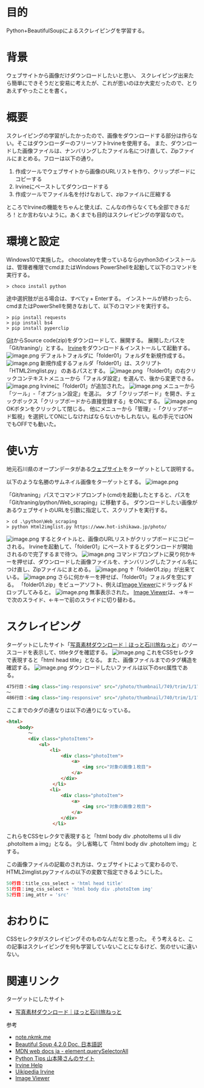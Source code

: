 <!--
title:   Python+BeautifulSoupでスクレイピングしてみる
tags:    BeautifulSoup,Python,スクレイピング
id:      0dea7bef7c0b4f76a3dc
private: false
-->
# 目的
Python+BeautifulSoupによるスクレイピングを学習する。

# 背景
ウェブサイトから画像だけダウンロードしたいと思い、
スクレイピング出来たら簡単にできそうだと安易に考えたが、これが思いのほか大変だったので、とりあえずやったことを書く。

# 概要
スクレイピングの学習がしたかったので、画像をダウンロードする部分は作らない。そこはダウンローダーのフリーソフトIrvineを使用する。
また、ダウンロードした画像ファイルは、ナンバリングしたファイル名につけ直して、Zipファイルにまとめる。フローは以下の通り。

1. 作成ツールでウェブサイトから画像のURLリストを作り、クリップボードにコピーする
1. Irvineにペーストしてダウンロードする
1. 作成ツールでファイル名を付けなおして、zipファイルに圧縮する

ところでIrvineの機能をちゃんと使えば、こんなの作らなくても全部できるだろ！とか言わないように。あくまでも目的はスクレイピングの学習なので。

# 環境と設定
Windows10で実施した。
chocolateyを使っているならpython3のインストールは、管理者権限でcmdまたはWindows PowerShellを起動して以下のコマンドを実行する。

```dos
> choco install python
```

途中選択肢が出る場合は、すべてy + Enterする。
インストールが終わったら、cmdまたはPowerShellを開きなおして、以下のコマンドを実行する。

```dos
> pip install requests
> pip install bs4
> pip install pyperclip
```
[Git](https://github.com/igapon50/training/releases/tag/1.1.0)からSource code(zip)をダウンロードして、展開する。
展開したパスを「Git/traning/」とする。
[Irvine](http://hp.vector.co.jp/authors/VA024591/)をダウンロード＆インストールして起動する。
![image.png](https://qiita-image-store.s3.ap-northeast-1.amazonaws.com/0/201344/b5c17928-b9d9-98c7-b45b-5939f9e74d94.png)
デフォルトフォルダに「folder01」フォルダを新規作成する。
![image.png](https://qiita-image-store.s3.ap-northeast-1.amazonaws.com/0/201344/6a2aab20-a3e0-50e1-bb7b-1803d61f421c.png)
新規作成するフォルダ「folder01」は、スクリプト「HTML2imglist.py」
のあるパスとする。
![image.png](https://qiita-image-store.s3.ap-northeast-1.amazonaws.com/0/201344/e553a28c-26ba-999a-c604-f0c22122a625.png)
「folder01」の右クリックコンテキストメニューから「フォルダ設定」を選んで、後から変更できる。
![image.png](https://qiita-image-store.s3.ap-northeast-1.amazonaws.com/0/201344/95192769-1e84-a312-2177-ee073c776ea4.png)
Irvineに「folder01」が追加された。
![image.png](https://qiita-image-store.s3.ap-northeast-1.amazonaws.com/0/201344/2246b26f-01b0-f73a-29fb-56542a036e23.png)
メニューから「ツール」-「オプション設定」を選ぶ。
タブ「クリップボード」を開き、チェックボックス「クリップボードから直接登録する」をONにする。
![image.png](https://qiita-image-store.s3.ap-northeast-1.amazonaws.com/0/201344/c409362f-5c41-a93d-7828-710b15174cb2.png)
OKボタンをクリックして閉じる。
他にメニューから「管理」-「クリップボード監視」を選択してONにしなければならないかもしれない。私の手元ではONでもOFFでも動いた。

# 使い方
地元石川県のオープンデータがある[ウェブサイト](https://www.hot-ishikawa.jp/photo/)をターゲットとして説明する。

以下のような名勝のサムネイル画像をターゲットとする。
![image.png](https://qiita-image-store.s3.ap-northeast-1.amazonaws.com/0/201344/c0be049f-e83c-6dc3-d332-32d8c8f35edd.png)

「Git/traning」パスでコマンドプロンプト(cmd)を起動したとすると、パスを「Git/traning/python/Web_scraping」に移動する。
ダウンロードしたい画像があるウェブサイトのURLを引数に指定して、スクリプトを実行する。

```dos
> cd .\python\Web_scraping
> python Html2imglist.py https://www.hot-ishikawa.jp/photo/
```
![image.png](https://qiita-image-store.s3.ap-northeast-1.amazonaws.com/0/201344/a72824a1-3464-1a71-75cd-7a8f11c1c74b.png)
するとタイトルと、画像のURLリストがクリップボードにコピーされる。
Irvineを起動して、「folder01」にペーストするとダウンロードが開始されるので完了するまで待つ。
![image.png](https://qiita-image-store.s3.ap-northeast-1.amazonaws.com/0/201344/72cac8f0-2079-5e4f-6efd-5f42f0a45853.png)
コマンドプロンプトに戻り何かキーを押せば、ダウンロードした画像ファイルを、ナンバリングしたファイル名につけ直し、Zipファイルにまとめる。
![image.png](https://qiita-image-store.s3.ap-northeast-1.amazonaws.com/0/201344/439803d4-3f14-4105-03dc-845e65b41557.png)
↑「folder01.zip」が出来ている。
![image.png](https://qiita-image-store.s3.ap-northeast-1.amazonaws.com/0/201344/96799502-04e4-651f-9ff8-64184eba7e49.png)
さらに何かキーを押せば、「folder01」フォルダを空にする。
「folder01.zip」をビューアソフト、例えば[Image Viewer](http://andantissimo.jp/)にドラッグ＆ドロップしてみると。
![image.png](https://qiita-image-store.s3.ap-northeast-1.amazonaws.com/0/201344/86f15f34-033c-714f-d559-11ba2d95a6b8.png)
無事表示された。
[Image Viewer](http://andantissimo.jp/)は、→キーで次のスライド、←キーで前のスライドに切り替わる。

# スクレイピング

ターゲットにしたサイト「[写真素材ダウンロード｜ほっと石川旅ねっと](https://www.hot-ishikawa.jp/photo/)」のソースコードを表示して、titleタグを確認する。
![image.png](https://qiita-image-store.s3.ap-northeast-1.amazonaws.com/0/201344/82724a51-510a-0b24-d40c-5c481e1cc025.png)
これをCSSセレクタで表現すると「html head title」となる。
また、画像ファイルまでのタグ構造を確認する。
![image.png](https://qiita-image-store.s3.ap-northeast-1.amazonaws.com/0/201344/5589c9e3-a305-f50f-823f-30ac8f41aec6.png)
ダウンロードしたいファイルは以下のsrc属性である。

```html
475行目：<img class="img-responsive" src="/photo/thumbnail/749/trim/1/1?v=0ca07195022078860363c009b75962f59c80bde5" alt="兼六園">
～
486行目：<img class="img-responsive" src="/photo/thumbnail/740/trim/1/1?v=f4145f658b274299f83a6038ef58f9b8d0cb5ac1" alt="金沢駅">
```
ここまでのタグの連なりは以下の通りになっている。

```html
<html>
    <body>
        ～
        <div class="photoItems">
            <ul>
                <li>
                    <div class="photoItem">
                        <a>
                            <img src="対象の画像１枚目">
                        </a>
                    </div>
                 </li>
                <li>
                    <div class="photoItem">
                        <a>
                            <img src="対象の画像２枚目">
                        </a>
                    </div>
                 </li>
```
これらをCSSセレクタで表現すると「html body div .photoItems ul li div .photoItem a img」となる。
少し省略して「html body div .photoItem img」とする。

この画像ファイルの記載のされ方は、ウェブサイトによって変わるので、HTML2imglist.pyファイルの以下の変数で指定できるようにした。

```python
50行目：title_css_select = 'html head title'
51行目：img_css_select = 'html body div .photoItem img'
52行目：img_attr = 'src'
```

# おわりに
CSSセレクタがスクレイピングそのものなんだなと思った。
そう考えると、この記事はスクレイピングを何も学習していないことになるけど、気のせいに違いない。

# 関連リンク
ターゲットにしたサイト
- [写真素材ダウンロード｜ほっと石川旅ねっと](https://www.hot-ishikawa.jp/photo/)

参考
- [note.nkmk.me](https://note.nkmk.me/)
- [Beautiful Soup 4.2.0 Doc. 日本語訳](http://kondou.com/BS4/#)
- [MDN web docs ja - element.querySelectorAll](https://developer.mozilla.org/ja/docs/Web/API/Element/querySelectorAll)
- [Python Tips 山本隆さんのサイト](https://www.gesource.jp/programming/python/index.html)
- [Irvine Help](http://hp.vector.co.jp/authors/VA024591/doc/manual.html)
- [Uikipedia Irvine](https://romaji.fandom.com/ja/wiki/Irvine)
- [Image Viewer](http://andantissimo.jp/)
